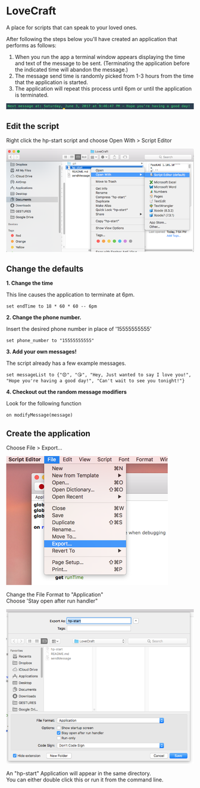# LoveCraft
A place for scripts that can speak to your loved ones.  
  
After following the steps below you'll have created an application that performs as follows:  
1. When you run the app a terminal window appears displaying the time and text of the message to be sent. (Terminating the application before the indicated time will abandon the message.)  
2. The message send time is randomly picked from 1-3 hours from the time that the application is started.  
3. The application will repeat this process until 6pm or until the application is terminated. 

![](images/messageExample.png?raw=true)  

## Edit the script  
Right click the hp-start script and choose Open With > Script Editor

![](images/editTheScript.png?raw=true)  

## Change the defaults  
**1. Change the time**  

This line causes the application to terminate at 6pm.  
```
set endTime to 18 * 60 * 60 -- 6pm
```

**2. Change the phone number.**  

Insert the desired phone number in place of '15555555555'

```
set phone_number to "15555555555"
```

**3. Add your own messages!**  

The script already has a few example messages.  
```
set messageList to {"😍", "😘", "Hey, Just wanted to say I love you!", "Hope you're having a good day!", "Can't wait to see you tonight!"}
```

**4. Checkout out the random message modifiers**  

Look for the following function  
```
on modifyMessage(message)
```

## Create the application  

Choose File > Export...

![](images/export.png?raw=true)  

Change the File Format to "Application"  
Choose 'Stay open after run handler"  

![](images/save.png?raw=true)  

An "hp-start" Application will appear in the same directory.  
You can either double click this or run it from the command line.  
